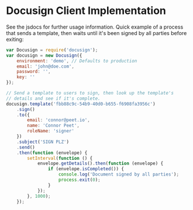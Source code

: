 # Docusign Client Implementation

See the jsdocs for further usage information. Quick example of a process that sends a template, then waits until it's been signed by all parties before exiting:

```js
var Docusign = require('docusign');
var docusign = new Docusign({
    environment: 'demo', // Defaults to production
    email: 'john@doe.com',
    password: '',
    key: ''
});

// Send a template to users to sign, then look up the template's
// details and see if it's complete.
docusign.template('fbb88c9c-54b9-40d0-b655-f6908fa3956c')
    .sign()
    .to({
        email: 'connor@peet.io',
        name: 'Connor Peet',
        roleName: 'signer'
    })
    .subject('SIGN PLZ')
    .send()
    .then(function (envelope) {
        setInterval(function () {
            envelope.getDetails().then(function (envelope) {
                if (envelope.isCompleted()) {
                    console.log('Document signed by all parties');
                    process.exit(0);
                }
            });
        }, 1000);
    });
```

